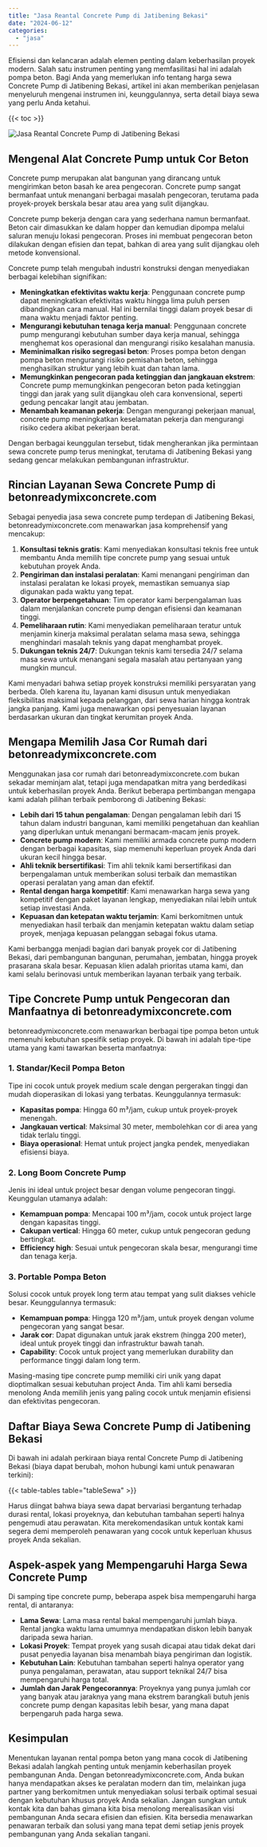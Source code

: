 ```yaml
---
title: "Jasa Reantal Concrete Pump di Jatibening Bekasi"
date: "2024-06-12"
categories: 
  - "jasa"
---
```


Efisiensi dan kelancaran adalah elemen penting dalam keberhasilan proyek modern. Salah satu instrumen penting yang memfasilitasi hal ini adalah pompa beton. Bagi Anda yang memerlukan info tentang harga sewa Concrete Pump di Jatibening Bekasi, artikel ini akan memberikan penjelasan menyeluruh mengenai instrumen ini, keunggulannya, serta detail biaya sewa yang perlu Anda ketahui.

{{< toc >}}

![Jasa Reantal Concrete Pump di Jatibening Bekasi](https://betoncor8.github.io/pump/concrete-pump%20(20).png)

## Mengenal Alat Concrete Pump untuk Cor Beton

Concrete pump merupakan alat bangunan yang dirancang untuk mengirimkan beton basah ke area pengecoran. Concrete pump sangat bermanfaat untuk menangani berbagai masalah pengecoran, terutama pada proyek-proyek berskala besar atau area yang sulit dijangkau.

Concrete pump bekerja dengan cara yang sederhana namun bermanfaat. Beton cair dimasukkan ke dalam hopper dan kemudian dipompa melalui saluran menuju lokasi pengecoran. Proses ini membuat pengecoran beton dilakukan dengan efisien dan tepat, bahkan di area yang sulit dijangkau oleh metode konvensional.

Concrete pump telah mengubah industri konstruksi dengan menyediakan berbagai kelebihan signifikan:

- **Meningkatkan efektivitas waktu kerja**: Penggunaan concrete pump dapat meningkatkan efektivitas waktu hingga lima puluh persen dibandingkan cara manual. Hal ini bernilai tinggi dalam proyek besar di mana waktu menjadi faktor penting.
- **Mengurangi kebutuhan tenaga kerja manual**: Penggunaan concrete pump mengurangi kebutuhan sumber daya kerja manual, sehingga menghemat kos operasional dan mengurangi risiko kesalahan manusia.
- **Meminimalkan risiko segregasi beton**: Proses pompa beton dengan pompa beton mengurangi risiko pemisahan beton, sehingga menghasilkan struktur yang lebih kuat dan tahan lama.
- **Memungkinkan pengecoran pada ketinggian dan jangkauan ekstrem**: Concrete pump memungkinkan pengecoran beton pada ketinggian tinggi dan jarak yang sulit dijangkau oleh cara konvensional, seperti gedung pencakar langit atau jembatan.
- **Menambah keamanan pekerja**: Dengan mengurangi pekerjaan manual, concrete pump meningkatkan keselamatan pekerja dan mengurangi risiko cedera akibat pekerjaan berat.

Dengan berbagai keunggulan tersebut, tidak mengherankan jika permintaan sewa concrete pump terus meningkat, terutama di Jatibening Bekasi yang sedang gencar melakukan pembangunan infrastruktur.

## Rincian Layanan Sewa Concrete Pump di betonreadymixconcrete.com

Sebagai penyedia jasa sewa concrete pump terdepan di Jatibening Bekasi, betonreadymixconcrete.com menawarkan jasa komprehensif yang mencakup:

1. **Konsultasi teknis gratis**: Kami menyediakan konsultasi teknis free untuk membantu Anda memilih tipe concrete pump yang sesuai untuk kebutuhan proyek Anda.
2. **Pengiriman dan instalasi peralatan**: Kami menangani pengiriman dan instalasi peralatan ke lokasi proyek, memastikan semuanya siap digunakan pada waktu yang tepat.
3. **Operator berpengetahuan**: Tim operator kami berpengalaman luas dalam menjalankan concrete pump dengan efisiensi dan keamanan tinggi.
4. **Pemeliharaan rutin**: Kami menyediakan pemeliharaan teratur untuk menjamin kinerja maksimal peralatan selama masa sewa, sehingga menghindari masalah teknis yang dapat menghambat proyek.
5. **Dukungan teknis 24/7**: Dukungan teknis kami tersedia 24/7 selama masa sewa untuk menangani segala masalah atau pertanyaan yang mungkin muncul.

Kami menyadari bahwa setiap proyek konstruksi memiliki persyaratan yang berbeda. Oleh karena itu, layanan kami disusun untuk menyediakan fleksibilitas maksimal kepada pelanggan, dari sewa harian hingga kontrak jangka panjang. Kami juga menawarkan opsi penyesuaian layanan berdasarkan ukuran dan tingkat kerumitan proyek Anda.

## Mengapa Memilih Jasa Cor Rumah dari betonreadymixconcrete.com

Menggunakan jasa cor rumah dari betonreadymixconcrete.com bukan sekadar meminjam alat, tetapi juga mendapatkan mitra yang berdedikasi untuk keberhasilan proyek Anda. Berikut beberapa pertimbangan mengapa kami adalah pilihan terbaik pemborong di Jatibening Bekasi:

- **Lebih dari 15 tahun pengalaman**: Dengan pengalaman lebih dari 15 tahun dalam industri bangunan, kami memiliki pengetahuan dan keahlian yang diperlukan untuk menangani bermacam-macam jenis proyek.
- **Concrete pump modern**: Kami memiliki armada concrete pump modern dengan berbagai kapasitas, siap memenuhi keperluan proyek Anda dari ukuran kecil hingga besar.
- **Ahli teknik bersertifikasi**: Tim ahli teknik kami bersertifikasi dan berpengalaman untuk memberikan solusi terbaik dan memastikan operasi peralatan yang aman dan efektif.
- **Rental dengan harga kompetitif**: Kami menawarkan harga sewa yang kompetitif dengan paket layanan lengkap, menyediakan nilai lebih untuk setiap investasi Anda.
- **Kepuasan dan ketepatan waktu terjamin**: Kami berkomitmen untuk menyediakan hasil terbaik dan menjamin ketepatan waktu dalam setiap proyek, menjaga kepuasan pelanggan sebagai fokus utama.

Kami berbangga menjadi bagian dari banyak proyek cor di Jatibening Bekasi, dari pembangunan bangunan, perumahan, jembatan, hingga proyek prasarana skala besar. Kepuasan klien adalah prioritas utama kami, dan kami selalu berinovasi untuk memberikan layanan terbaik yang terbaik.

## Tipe Concrete Pump untuk Pengecoran dan Manfaatnya di betonreadymixconcrete.com

betonreadymixconcrete.com menawarkan berbagai tipe pompa beton untuk memenuhi kebutuhan spesifik setiap proyek. Di bawah ini adalah tipe-tipe utama yang kami tawarkan beserta manfaatnya:

### 1\. Standar/Kecil Pompa Beton

Tipe ini cocok untuk proyek medium scale dengan pergerakan tinggi dan mudah dioperasikan di lokasi yang terbatas. Keunggulannya termasuk:

- **Kapasitas pompa**: Hingga 60 m³/jam, cukup untuk proyek-proyek menengah.
- **Jangkauan vertical**: Maksimal 30 meter, membolehkan cor di area yang tidak terlalu tinggi.
- **Biaya operasional**: Hemat untuk project jangka pendek, menyediakan efisiensi biaya.

### 2\. Long Boom Concrete Pump

Jenis ini ideal untuk project besar dengan volume pengecoran tinggi. Keunggulan utamanya adalah:

- **Kemampuan pompa**: Mencapai 100 m³/jam, cocok untuk project large dengan kapasitas tinggi.
- **Cakupan vertical**: Hingga 60 meter, cukup untuk pengecoran gedung bertingkat.
- **Efficiency high**: Sesuai untuk pengecoran skala besar, mengurangi time dan tenaga kerja.

### 3\. Portable Pompa Beton

Solusi cocok untuk proyek long term atau tempat yang sulit diakses vehicle besar. Keunggulannya termasuk:

- **Kemampuan pompa**: Hingga 120 m³/jam, untuk proyek dengan volume pengecoran yang sangat besar.
- **Jarak cor**: Dapat digunakan untuk jarak ekstrem (hingga 200 meter), ideal untuk proyek tinggi dan infrastruktur bawah tanah.
- **Capability**: Cocok untuk project yang memerlukan durability dan performance tinggi dalam long term.

Masing-masing tipe concrete pump memiliki ciri unik yang dapat dioptimalkan sesuai kebutuhan project Anda. Tim ahli kami bersedia menolong Anda memilih jenis yang paling cocok untuk menjamin efisiensi dan efektivitas pengecoran.

## Daftar Biaya Sewa Concrete Pump di Jatibening Bekasi

Di bawah ini adalah perkiraan biaya rental Concrete Pump di Jatibening Bekasi (biaya dapat berubah, mohon hubungi kami untuk penawaran terkini):

{{< table-tables table="tableSewa" >}}

Harus diingat bahwa biaya sewa dapat bervariasi bergantung terhadap durasi rental, lokasi proyeknya, dan kebutuhan tambahan seperti halnya pengemudi atau perawatan. Kita merekomendasikan untuk kontak kami segera demi memperoleh penawaran yang cocok untuk keperluan khusus proyek Anda sekalian.

## Aspek-aspek yang Mempengaruhi Harga Sewa Concrete Pump

Di samping tipe concrete pump, beberapa aspek bisa mempengaruhi harga rental, di antaranya:

- **Lama Sewa**: Lama masa rental bakal mempengaruhi jumlah biaya. Rental jangka waktu lama umumnya mendapatkan diskon lebih banyak daripada sewa harian.
- **Lokasi Proyek**: Tempat proyek yang susah dicapai atau tidak dekat dari pusat penyedia layanan bisa menambah biaya pengiriman dan logistik.
- **Kebutuhan Lain**: Kebutuhan tambahan seperti halnya operator yang punya pengalaman, perawatan, atau support teknikal 24/7 bisa mempengaruhi harga total.
- **Jumlah dan Jarak Pengecorannya**: Proyeknya yang punya jumlah cor yang banyak atau jaraknya yang mana ekstrem barangkali butuh jenis concrete pump dengan kapasitas lebih besar, yang mana dapat berpengaruh pada harga sewa.

## Kesimpulan

Menentukan layanan rental pompa beton yang mana cocok di Jatibening Bekasi adalah langkah penting untuk menjamin keberhasilan proyek pembangunan Anda. Dengan betonreadymixconcrete.com, Anda bukan hanya mendapatkan akses ke peralatan modern dan tim, melainkan juga partner yang berkomitmen untuk menyediakan solusi terbaik optimal sesuai dengan kebutuhan khusus proyek Anda sekalian. Jangan sungkan untuk kontak kita dan bahas gimana kita bisa menolong merealisasikan visi pembangunan Anda secara efisien dan efisien. Kita bersedia menawarkan penawaran terbaik dan solusi yang mana tepat demi setiap jenis proyek pembangunan yang Anda sekalian tangani.
